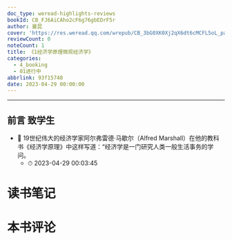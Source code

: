 ```yaml
---
doc_type: weread-highlights-reviews
bookId: CB_FJ6AiCAho2cF6g76gbEDrF5r
author: 曼昆
cover: 'https://res.weread.qq.com/wrepub/CB_3bG0XK0Xj2qX6dt6cMCFL5oL_parsecover'
reviewCount: 0
noteCount: 1
title: 《1经济学原理微观经济学》
categories:
  - 4_booking
  - 01进行中
abbrlink: 93f15748
date: 2023-04-29 00:00:00
---
```


---


## 前言 致学生


- 📌 19世纪伟大的经济学家阿尔弗雷德·马歇尔（Alfred Marshall）在他的教科书《经济学原理》中这样写道：“经济学是一门研究人类一般生活事务的学问。 
    - ⏱ 2023-04-29 00:03:45 

# 读书笔记


# 本书评论
